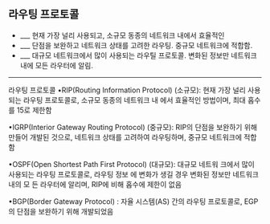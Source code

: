 
## 라우팅 프로토콜
- ___ 현재 가장 널리 사용되고, 소규모 동종의 네트워크 내에서 효율적인 
- ___ 단점을 보완하고 네트워크 상태를 고려한 라우팅. 중규모 네트워크에 적합함.
- ___ 대규모 네트워크에서 많이 사용되는 라우틸 프로토콜. 변화된 정보만 네트워크 내에 모든 라우터에 알림. 
  












------------
라우팅 프로토콜
•RIP(Routing Information Protocol) (소규모): 
현재 가장 널리 사용 되는 라우팅 프로토콜로, 소규모 동종의 네트워크 내 에서 효율적인 방법이며, 최대 홉수를 15로 제한함

•IGRP(Interior Gateway Routing Protocol) (중규모): 
RIP의 단점을 보완하기 위해 만들어 개발된 것으로, 네트워크 상태를 고려하여 라우팅하며, 중규모 네트워크에 적합함

•OSPF(Open Shortest Path First Protocol) (대규모): 
대규모 네트워 크에서 많이 사용되는 라우팅 프로토콜로, 라우팅 정보 에 변화가 생길 경우 변화된 정보만 네트워크 내의 모 든 라우터에 알리며, RIP에 비해 홉수에 제한이 없음

•BGP(Border Gateway Protocol) : 
자율 시스템(AS) 간의 라우팅 프로토콜로, EGP의 단점을 보완하기 위해 개발되었음